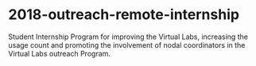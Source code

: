 # 2018-outreach-remote-internship
Student Internship Program for improving the Virtual Labs, increasing the usage count and promoting the involvement of nodal coordinators in the Virtual Labs outreach Program.
